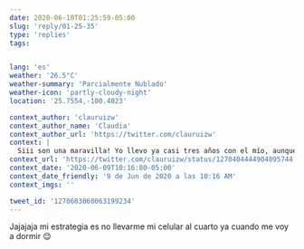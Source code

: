 ```yaml
---
date: 2020-06-10T01:25:59-05:00
slug: 'reply/01-25-35'
type: 'replies'
tags:


lang: 'es'
weather: '26.5°C'
weather-summary: 'Parcialmente Nublado'
weather-icon: 'partly-cloudy-night'
location: '25.7554,-100.4023'

context_author: 'clauruizw'
context_author_name: 'Claudia'
context_author_url: 'https://twitter.com/clauruizw'
context: |
  Siii son una maravilla! Yo llevo ya casi tres años con el mío, aunque ahora mi despertador es „mami musliiiii“ jajaja
context_url: 'https://twitter.com/clauruizw/status/1270404444904095744'
context_date: '2020-06-09T10:16:00-05:00'
context_date_friendly: '9 de Jun de 2020 a las 10:16 AM'
context_imgs: ''

tweet_id: '1270603060063199234'
---
```

Jajajaja mi estrategia es no llevarme mi celular al cuarto ya cuando me voy a dormir 😌